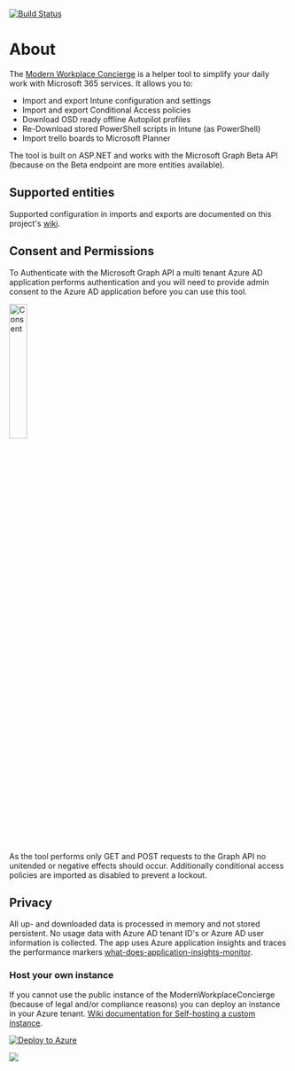 [![Build Status](https://dev.azure.com/nicolonsky/ModernWorkplaceTools/_apis/build/status/nicolonsky.IntuneConcierge?branchName=master)](https://dev.azure.com/nicolonsky/ModernWorkplaceTools/_build/latest?definitionId=2&branchName=master)

# About

The [Modern Workplace Concierge](https://mwconcierge.azurewebsites.net/) is a helper tool to simplify your daily work with Microsoft 365 services. It allows you to:

* Import and export Intune configuration and settings
* Import and export Conditional Access policies
* Download OSD ready offline Autopilot profiles
* Re-Download stored PowerShell scripts in Intune (as PowerShell)
* Import trello boards to Microsoft Planner

The tool is built on ASP.NET and works with the Microsoft Graph Beta API (because on the Beta endpoint are more entities available).

## Supported entities

Supported configuration in imports and exports are documented on this project's [wiki](https://github.com/nicolonsky/ModernWorkplaceConcierge/wiki/Entities-supported-in-exports-and-imports).

## Consent and Permissions

To Authenticate with the Microsoft Graph API a multi tenant Azure AD application performs authentication and you will need to provide admin consent to the Azure AD application before you can use this tool.

<img src="https://github.com/nicolonsky/ModernWorkplaceConcierge/blob/master/Doc/Consent.png" alt="Consent" width="25%">

As the tool performs only GET and POST requests to the Graph API no unitended or negative effects should occur. Additionally conditional access policies are imported as disabled to prevent a lockout.

## Privacy

All up- and downloaded data is processed in memory and not stored persistent. No usage data with Azure AD tenant ID's or Azure AD user information is collected. The app uses Azure application insights and traces the performance markers [what-does-application-insights-monitor](https://docs.microsoft.com/en-us/azure/azure-monitor/app/app-insights-overview#what-does-application-insights-monitor).

### Host your own instance

If you cannot use the public instance of the ModernWorkplaceConcierge (because of legal and/or compliance reasons) you can deploy an instance in your Azure tenant.
[Wiki documentation for Self-hosting a custom instance](https://github.com/nicolonsky/ModernWorkplaceConcierge/wiki/Self-hosting-a-custom-instance).

[![Deploy to Azure](https://azurecomcdn.azureedge.net/mediahandler/acomblog/media/Default/blog/deploybutton.png)](https://azuredeploy.net/?repository=https://github.com/nicolonsky/ModernWorkplaceConcierge/tree/master)

<a href="http://armviz.io/#/?load=https://raw.githubusercontent.com/nicolonsky/ModernWorkplaceConcierge/master/azuredeploy.json" target="_blank">
  <img src="http://armviz.io/visualizebutton.png"/>
</a>
